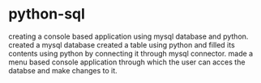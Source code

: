 # python-sql
creating a console based application using mysql database and python. 
created a mysql database
created a table using python and filled its contents using python by connecting it through mysql connector.
made a menu based console application through which the user can acces the databse and make changes to it. 
